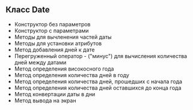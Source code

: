## Класс Date

* Конструктор без параметров
* Конструктор с параметрами
* Методы для вычленения частей даты
* Методы для установки атрибутов
* Метод добавления дней к дате
* Перегруженный оператор - ("минус") для вычисления количества дней между датами
* Метод определения високосного года
* Метод определения количества дней в году
* Метод определения количества дней, прошедших с начала года
* Метод определения количества дней оставшихся до конца года
* Метод конвертации даты в дни
* Метод вывода на экран
